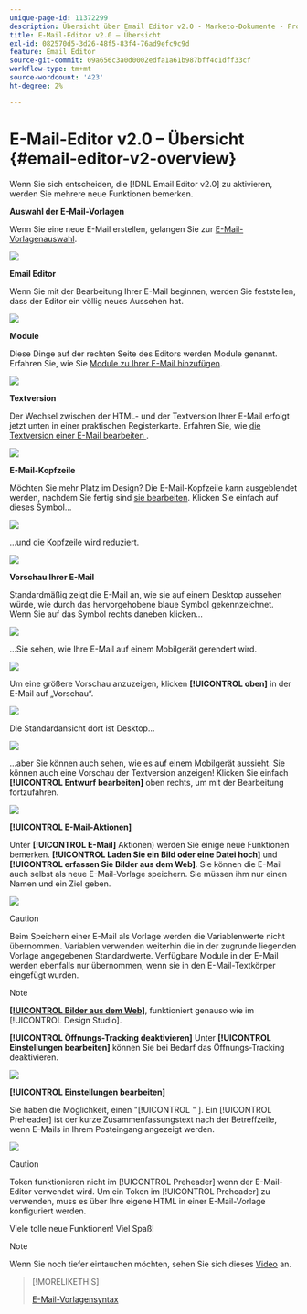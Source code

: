 ```yaml
---
unique-page-id: 11372299
description: Übersicht über Email Editor v2.0 - Marketo-Dokumente - Produktdokumentation
title: E-Mail-Editor v2.0 – Übersicht
exl-id: 082570d5-3d26-48f5-83f4-76ad9efc9c9d
feature: Email Editor
source-git-commit: 09a656c3a0d0002edfa1a61b987bff4c1dff33cf
workflow-type: tm+mt
source-wordcount: '423'
ht-degree: 2%

---
```


# E-Mail-Editor v2.0 – Übersicht {#email-editor-v2-overview}

Wenn Sie sich entscheiden, die [!DNL Email Editor v2.0] zu aktivieren, werden Sie mehrere neue Funktionen bemerken.

**Auswahl der E-Mail-Vorlagen**

Wenn Sie eine neue E-Mail erstellen, gelangen Sie zur [E-Mail-Vorlagenauswahl](/help/marketo/product-docs/email-marketing/general/email-editor-2/email-template-picker-overview.md).

![](assets/email-editor-v2-overview-1.png)

**Email Editor**

Wenn Sie mit der Bearbeitung Ihrer E-Mail beginnen, werden Sie feststellen, dass der Editor ein völlig neues Aussehen hat.

![](assets/email-editor-v2-overview-2.png)

**Module**

Diese Dinge auf der rechten Seite des Editors werden Module genannt. Erfahren Sie, wie Sie [Module zu Ihrer E-Mail hinzufügen](/help/marketo/product-docs/email-marketing/general/email-editor-2/add-modules-to-your-email.md).

![](assets/email-editor-v2-overview-3.png)

**Textversion**

Der Wechsel zwischen der HTML- und der Textversion Ihrer E-Mail erfolgt jetzt unten in einer praktischen Registerkarte. Erfahren Sie, wie [ die Textversion einer E-Mail bearbeiten ](/help/marketo/product-docs/email-marketing/general/creating-an-email/edit-the-text-version-of-an-email.md).

![](assets/email-editor-v2-overview-4.png)

**E-Mail-Kopfzeile**

Möchten Sie mehr Platz im Design? Die E-Mail-Kopfzeile kann ausgeblendet werden, nachdem Sie fertig sind [sie bearbeiten](/help/marketo/product-docs/email-marketing/general/creating-an-email/edit-your-email-header.md). Klicken Sie einfach auf dieses Symbol…

![](assets/email-editor-v2-overview-5.png)

…und die Kopfzeile wird reduziert.

![](assets/email-editor-v2-overview-6.png)

**Vorschau Ihrer E-Mail**

Standardmäßig zeigt die E-Mail an, wie sie auf einem Desktop aussehen würde, wie durch das hervorgehobene blaue Symbol gekennzeichnet. Wenn Sie auf das Symbol rechts daneben klicken…

![](assets/email-editor-v2-overview-7.png)

…Sie sehen, wie Ihre E-Mail auf einem Mobilgerät gerendert wird.

![](assets/email-editor-v2-overview-8.png)

Um eine größere Vorschau anzuzeigen, klicken **[!UICONTROL oben]** in der E-Mail auf „Vorschau“.

![](assets/email-editor-v2-overview-9.png)

Die Standardansicht dort ist Desktop…

![](assets/email-editor-v2-overview-10.png)

…aber Sie können auch sehen, wie es auf einem Mobilgerät aussieht. Sie können auch eine Vorschau der Textversion anzeigen! Klicken Sie einfach **[!UICONTROL Entwurf bearbeiten]** oben rechts, um mit der Bearbeitung fortzufahren.

![](assets/email-editor-v2-overview-11.png)

**[!UICONTROL E-Mail-Aktionen]**

Unter **[!UICONTROL E-Mail]** Aktionen) werden Sie einige neue Funktionen bemerken. **[!UICONTROL Laden Sie ein Bild oder eine Datei hoch]** und **[!UICONTROL erfassen Sie Bilder aus dem Web]**. Sie können die E-Mail auch selbst als neue E-Mail-Vorlage speichern. Sie müssen ihm nur einen Namen und ein Ziel geben.

![](assets/email-editor-v2-overview-12.png)

>[!CAUTION]
>
>Beim Speichern einer E-Mail als Vorlage werden die Variablenwerte nicht übernommen. Variablen verwenden weiterhin die in der zugrunde liegenden Vorlage angegebenen Standardwerte. Verfügbare Module in der E-Mail werden ebenfalls nur übernommen, wenn sie in den E-Mail-Textkörper eingefügt wurden.

>[!NOTE]
>
>**[[!UICONTROL Bilder aus dem Web]](/help/marketo/product-docs/demand-generation/images-and-files/grab-the-images-from-a-web-page.md)**, funktioniert genauso wie im [!UICONTROL Design Studio].

**[!UICONTROL Öffnungs-Tracking deaktivieren]** Unter **[!UICONTROL Einstellungen bearbeiten]** können Sie bei Bedarf das Öffnungs-Tracking deaktivieren.

![](assets/email-editor-v2-overview-13.png)

**[!UICONTROL Einstellungen bearbeiten]**

Sie haben die Möglichkeit, einen &quot;[!UICONTROL &quot; &#x200B;]. Ein [!UICONTROL Preheader] ist der kurze Zusammenfassungstext nach der Betreffzeile, wenn E-Mails in Ihrem Posteingang angezeigt werden.

![](assets/email-editor-v2-overview-14.png)

>[!CAUTION]
>
>Token funktionieren nicht im [!UICONTROL Preheader] wenn der E-Mail-Editor verwendet wird. Um ein Token im [!UICONTROL Preheader] zu verwenden, muss es über Ihre eigene HTML in einer E-Mail-Vorlage konfiguriert werden.

Viele tolle neue Funktionen! Viel Spaß!

>[!NOTE]
>
>Wenn Sie noch tiefer eintauchen möchten, sehen Sie sich dieses [Video](https://nation.marketo.com/videos/1463) an.

>[!MORELIKETHIS]
>
>[E-Mail-Vorlagensyntax](/help/marketo/product-docs/email-marketing/general/email-editor-2/email-template-syntax.md)
